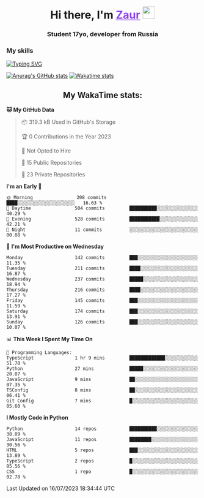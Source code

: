 <h1 align="center">
    Hi there, I'm 
    <a href="https://t.me/skyguy" target="_blank" style="color: #8C43EA">Zaur</a>
    <img src="https://github.com/blackcater/blackcater/raw/main/images/Hi.gif" height="32">
</h1>

<h3 align="center">
    Student 17yo, developer from Russia
</h3>  

### **My skills**
[![Typing SVG](https://readme-typing-svg.herokuapp.com?font=Oxanium&duration=3000&pause=1500&color=8C43EA&height=30&lines=Python:+FastAPI,+Flask,+Aiogram,+Telethon;SQL:+PostgreSQL,+SQLite;Javascript:+React.js;HTML,+CSS+(SCSS))](https://git.io/typing-svg)

[![Anurag's GitHub stats](https://github-readme-stats.vercel.app/api?username=mrskyguy&hide_title=true&count_private=true&show_icons=true&title_color=8C43EA&icon_color=BE57EA&bg_color=30,191919,341b56&text_color=B1B1B1&border_radius=10&hide_border=true)](https://github.com/anuraghazra/github-readme-stats)
[![Wakatime stats](https://github-readme-stats.vercel.app/api/wakatime?username=skyguy&hide_title=true&show_icons=true&title_color=8C43EA&icon_color=BE57EA&bg_color=30,191919,341b56&text_color=B1B1B1&border_radius=10&hide_border=true)](https://github.com/anuraghazra/github-readme-stats)


<h2 align="center"> My WakaTime stats: </h2>

<!--START_SECTION:waka-->
**🐱 My GitHub Data** 

> 📦 319.3 kB Used in GitHub's Storage 
 > 
> 🏆 0 Contributions in the Year 2023
 > 
> 🚫 Not Opted to Hire
 > 
> 📜 15 Public Repositories 
 > 
> 🔑 23 Private Repositories 
 > 
**I'm an Early 🐤** 

```text
🌞 Morning                208 commits         ████░░░░░░░░░░░░░░░░░░░░░   16.63 % 
🌆 Daytime                504 commits         ██████████░░░░░░░░░░░░░░░   40.29 % 
🌃 Evening                528 commits         ███████████░░░░░░░░░░░░░░   42.21 % 
🌙 Night                  11 commits          ░░░░░░░░░░░░░░░░░░░░░░░░░   00.88 % 
```
📅 **I'm Most Productive on Wednesday** 

```text
Monday                   142 commits         ███░░░░░░░░░░░░░░░░░░░░░░   11.35 % 
Tuesday                  211 commits         ████░░░░░░░░░░░░░░░░░░░░░   16.87 % 
Wednesday                237 commits         █████░░░░░░░░░░░░░░░░░░░░   18.94 % 
Thursday                 216 commits         ████░░░░░░░░░░░░░░░░░░░░░   17.27 % 
Friday                   145 commits         ███░░░░░░░░░░░░░░░░░░░░░░   11.59 % 
Saturday                 174 commits         ███░░░░░░░░░░░░░░░░░░░░░░   13.91 % 
Sunday                   126 commits         ███░░░░░░░░░░░░░░░░░░░░░░   10.07 % 
```


📊 **This Week I Spent My Time On** 

```text
💬 Programming Languages: 
TypeScript               1 hr 9 mins         █████████████░░░░░░░░░░░░   51.70 % 
Python                   27 mins             █████░░░░░░░░░░░░░░░░░░░░   20.07 % 
JavaScript               9 mins              ██░░░░░░░░░░░░░░░░░░░░░░░   07.35 % 
TSConfig                 8 mins              ██░░░░░░░░░░░░░░░░░░░░░░░   06.41 % 
Git Config               7 mins              █░░░░░░░░░░░░░░░░░░░░░░░░   05.60 % 
```

**I Mostly Code in Python** 

```text
Python                   14 repos            ██████████░░░░░░░░░░░░░░░   38.89 % 
JavaScript               11 repos            ████████░░░░░░░░░░░░░░░░░   30.56 % 
HTML                     5 repos             ███░░░░░░░░░░░░░░░░░░░░░░   13.89 % 
TypeScript               2 repos             █░░░░░░░░░░░░░░░░░░░░░░░░   05.56 % 
CSS                      1 repo              █░░░░░░░░░░░░░░░░░░░░░░░░   02.78 % 
```




 Last Updated on 16/07/2023 18:34:44 UTC
<!--END_SECTION:waka-->
